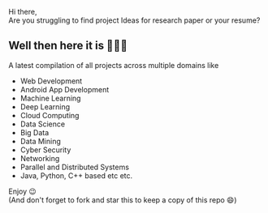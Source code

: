 Hi there,<br>
Are you struggling to find project Ideas for research paper or your resume? <br>

## Well then here it is 🎉🎉🎉<br>
A latest compilation of all projects across multiple domains like 
- Web Development 
- Android App Development
- Machine Learning
- Deep Learning
- Cloud Computing
- Data Science
- Big Data
- Data Mining 
- Cyber Security
- Networking
- Parallel and Distributed Systems
- Java, Python, C++ based etc etc. 

Enjoy 😉<br>
(And don't forget to fork and star this to keep a copy of this repo 😄)
